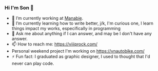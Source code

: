 ### Hi I'm Son 👋

- 🔭 I’m currently working at [Manabie](https://www.manabie.com/).
- 🌱 I’m currently learning how to write better, j/k, I'm curious one, I learn things impact my works, especifically in programming
- 💬 Ask me about anything if I can answer, and may be I don't have any answer.
- 📫 How to reach me: https://viiiprock.com/ 
- Personal weekend project I'm working on https://vnautobike.com/
- ⚡ Fun fact: I graduated as graphic designer, I used to thought that I'd never can play code.
